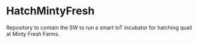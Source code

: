 # HatchMintyFresh
Repository to contain the SW to run a smart IoT incubator for hatching quail at Minty Fresh Farms.
